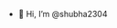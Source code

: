 - 👋 Hi, I’m @shubha2304
<!---
shubha2304/shubha2304 is a ✨ special ✨ repository because its `README.md` (this file) appears on your GitHub profile.
You can click the Preview link to take a look at your changes.
--->
